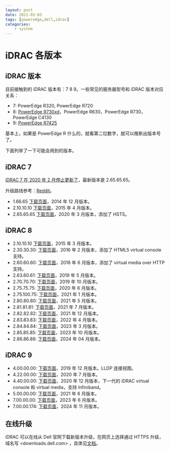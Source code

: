 ```yaml
---
layout: post
date: 2021-03-03
tags: [poweredge,dell,idrac]
categories:
    - system
---
```


# iDRAC 各版本

## iDRAC 版本

目前接触到的 iDRAC 版本有：7 8 9。一些常见的服务器型号和 iDRAC 版本对应关系：

- 7: PowerEdge R320, PowerEdge R720
- 8: [PowerEdge R730xd](https://www.dell.com/support/home/en-us/product-support/product/poweredge-r730xd/drivers)，PowerEdge R630，PowerEdge R730，PowerEdge C4130
- 9: [PowerEdge R7425](https://www.dell.com/support/home/en-us/product-support/product/poweredge-r7425/drivers)

基本上，如果是 PowerEdge R 什么的，就看第二位数字，就可以推断出版本号了。

下面列举了一下可能会用到的版本。

## iDRAC 7

[iDRAC 7 在 2020 年 2 月停止更新了](https://www.dell.com/support/kbdoc/en-us/000175831/support-for-integrated-dell-remote-access-controller-7-idrac7)，最新版本是 2.65.65.65。

升级路线参考：[Reddit](https://www.reddit.com/r/homelab/comments/abuc09/psa_read_this_before_you_upgrade_your_firmware_on/)。

- 1.66.65 [下载页面](https://www.dell.com/support/home/en-us/drivers/driversdetails?driverid=3f4wv)，2014 年 12 月版本。
- 2.10.10.10 [下载页面](https://www.dell.com/support/home/en-us/drivers/driversdetails?driverId=Y5K20)，2015 年 4 月版本。
- 2.65.65.65 [下载页面](https://www.dell.com/support/home/en-us/drivers/driversdetails?driverid=0ghf4)，2020 年 3 月版本，添加了 HSTS。

## iDRAC 8

- 2.10.10.10 [下载页面](https://www.dell.com/support/home/en-us/drivers/driversdetails?driverid=fm1pc)，2015 年 3 月版本。
- 2.30.30.30: [下载页面](https://www.dell.com/support/home/en-us/drivers/driversdetails?driverid=5gchc)，2016 年 2 月版本，添加了 HTML5 virtual console 支持。
- 2.60.60.60: [下载页面](https://www.dell.com/support/home/en-us/drivers/driversdetails?driverid=cx8n2)，2018 年 6 月版本，添加了 virtual media over HTTP 支持。
- 2.63.60.61: [下载页面](https://www.dell.com/support/home/en-us/drivers/driversdetails?driverid=40t1c)，2019 年 5 月版本。
- 2.70.70.70: [下载页面](https://www.dell.com/support/home/en-us/drivers/driversdetails?driverid=dnh17)，2019 年 10 月版本。
- 2.75.75.75: [下载页面](https://www.dell.com/support/home/en-us/drivers/driversdetails?driverid=krcxx)，2020 年 6 月版本。
- 2.75.100.75: [下载页面](https://www.dell.com/support/home/en-us/drivers/driversdetails?driverid=dpv0r)，2021 年 1 月版本。
- 2.80.80.80: [下载页面](https://www.dell.com/support/home/en-us/drivers/driversdetails?driverid=vdd4r)，2021 年 5 月版本。
- 2.81.81.81: [下载页面](https://www.dell.com/support/home/en-us/drivers/driversdetails?driverid=5hn4r)，2021 年 7 月版本。
- 2.82.82.82: [下载页面](https://www.dell.com/support/home/en-us/drivers/driversdetails?driverid=wgnhp)，2021 年 12 月版本。
- 2.83.83.83: [下载页面](https://www.dell.com/support/home/en-us/drivers/driversdetails?driverid=ddk5r)，2022 年 4 月版本。
- 2.84.84.84: [下载页面](https://www.dell.com/support/home/en-us/drivers/driversdetails?driverid=g79dw)，2023 年 3 月版本。
- 2.85.85.85: [下载页面](https://www.dell.com/support/home/en-us/drivers/driversdetails?driverid=j3jtj)，2023 年 10 月版本。
- 2.86.86.86: [下载页面](https://www.dell.com/support/home/en-us/drivers/driversdetails?driverid=vwf72)，2024 年 04 月版本。

## iDRAC 9

- 4.00.00.00: [下载页面](https://www.dell.com/support/home/en-us/drivers/driversdetails?driverid=4jcpk)，2019 年 12 月版本。LLDP 连接视图。
- 4.22.00.00: [下载页面](https://www.dell.com/support/home/en-us/drivers/driversdetails?driverid=9f2tg)，2020 年 7 月版本。
- 4.40.00.00: [下载页面](https://www.dell.com/support/home/en-us/drivers/driversdetails?driverid=62gw1)，2020 年 12 月版本，下一代的 iDRAC virtual console 和 virtual media，支持 Infiniband。
- 5.00.00.00: [下载页面](https://www.dell.com/support/home/zh-cn/drivers/driversdetails?driverid=f87rp)，2021 年 6 月版本。
- 7.00.00.00: [下载页面](https://www.dell.com/support/home/zh-cn/drivers/driversdetails?driverid=kh4xx)，2023 年 6 月版本。
- 7.00.00.174: [下载页面](https://www.dell.com/support/home/zh-cn/drivers/driversdetails?driverid=c2vdg)，2024 年 11 月版本。

## 在线升级

iDRAC 可以在线从 Dell 官网下载新版本升级，在网页上选择通过 HTTPS 升级，域名写 <downloads.dell.com> ，具体见[文档](https://www.dell.com/support/kbdoc/zh-cn/000130533/dell-poweredge-how-to-update-the-firmware-via-https-connection-to-idrac?lang=en)。
